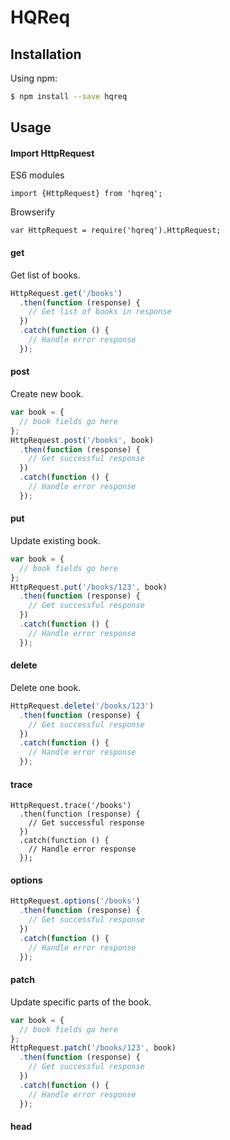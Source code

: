 # HQReq

## Installation

Using npm:

```bash
$ npm install --save hqreq
```

## Usage

#### Import HttpRequest
ES6 modules
```
import {HttpRequest} from 'hqreq';
```
Browserify
```
var HttpRequest = require('hqreq').HttpRequest;
```

#### get
Get list of books.
```javascript
HttpRequest.get('/books')
  .then(function (response) {
    // Get list of books in response
  })
  .catch(function () {
    // Handle error response
  });
```

#### post
Create new book.
```javascript
var book = {
  // book fields go here
};
HttpRequest.post('/books', book)
  .then(function (response) {
    // Get successful response
  })
  .catch(function () {
    // Handle error response
  });
```

#### put
Update existing book.
```javascript
var book = {
  // book fields go here
};
HttpRequest.put('/books/123', book)
  .then(function (response) {
    // Get successful response
  })
  .catch(function () {
    // Handle error response
  });
```

#### delete
Delete one book.
```javascript
HttpRequest.delete('/books/123')
  .then(function (response) {
    // Get successful response
  })
  .catch(function () {
    // Handle error response
  });
```

#### trace
```
HttpRequest.trace('/books')
  .then(function (response) {
    // Get successful response
  })
  .catch(function () {
    // Handle error response
  });
```

#### options

```javascript
HttpRequest.options('/books')
  .then(function (response) {
    // Get successful response
  })
  .catch(function () {
    // Handle error response
  });
```

#### patch
Update specific parts of the book.
```javascript
var book = {
  // book fields go here
};
HttpRequest.patch('/books/123', book)
  .then(function (response) {
    // Get successful response
  })
  .catch(function () {
    // Handle error response
  });
```

#### head
